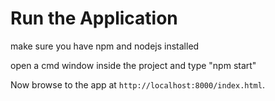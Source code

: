 # Run the Application
make sure you have npm and nodejs installed

open a cmd window inside the project and type "npm start"

Now browse to the app at `http://localhost:8000/index.html`.
